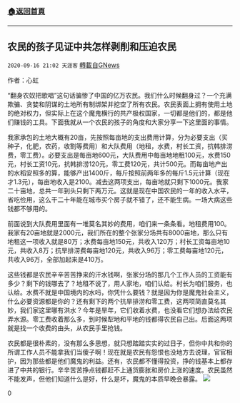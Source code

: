 ###  [:house:返回首頁](https://github.com/ourhimalayas/txt)
---

## 农民的孩子见证中共怎样剥削和压迫农民
`2020-09-16 21:02 天涯客` [轉載自GNews](https://gnews.org/zh-hant/362354/)

作者：心虹

“翻身农奴把歌唱”这句话骗惨了中国的亿万农民。我们什么时候翻身过？一个充满欺骗、贪婪和阴谋的土地所有制绑架并挖空了所有农民。农民表面上拥有使用土地的绝对权力，但实际上在这个魔鬼横行的共产极权国家，一切都是他们的，都是他们赚钱的工具。下面我就从一个农民的孩子的角度和大家分享一下这里面的事情。

我家承包的土地大概有20亩，先按照每亩地的支出费用计算，分为必要支出（买种子，化肥，农药，收割等费用）和大队费用（地租，水费，村长工资，抗韩排涝费，零工费）。必要支出是每亩地600元，大队费用中每亩地地租100元，水费150元，村长工资10元，抗韩排涝120元，零工费120元，共计500元。而每亩地产出的水稻安照多的算，能够产出1400斤，每斤按照前两年多的每斤1.5元计算（现在才1.3元），每亩地收入是2100。减去这两项支出，每亩地就只剩下1000元。我家二十亩地，总共一年到头只剩下两万元。这就是现在中国农民的一年的收入水平，省吃俭用，这么干二十年能在城市买个房子就不错了，还不能生病。一场大病这些钱都不够用的。

前面说到大队费用里面有一堆莫名其妙的费用，咱们来一条条看。地租费用100。我家有20亩地就是2000元，我们所在的整个张家分场共有8000亩地，那么只有地租这一项收入就是80万；水费每亩地150元，共收入120万；村长工资每亩地10元，共收入8万；抗旱排涝费每亩地120元，共收入96万；零工费每亩地120元，共收入96万，全部加起来是410万。

这些钱都是农民辛辛苦苦挣来的汗水钱啊，张家分场的那几个工作人员的工资能有多少？剩下的钱哪去了？地租不说了，用人家地，咱们认给。村长为咱们服务，也认给。水费不就是中国境内的水吗，你凭什么要钱？就是因为你是魔鬼社会主义，什么必要资源都是你的？还有剩下的两个抗旱排涝和零工费，这两项简直莫名其妙，我们家这里哪有洪水？今年是旱年，它们收着水费，也没看它们想办法给农民弄水源。零工费收着那么多，到时候犁地和平地的钱都得农民自己出。后面这两项就是找一个收费的由头，从农民手里抢钱。

农民都是很朴素的，没有那么多思想，就只想踏踏实实的过日子，但你中共和你的所谓工作人员不能拿我们当傻子啊！现在就是农民有怨恨也没地方去说理，官官相护，因为那些都是他们魔鬼的利益。还有，农民都不懂得投资，挣的钱基本上都存进了中共的银行。辛辛苦苦挣点钱都赶不上通货膨胀和房价上涨的速度。农民虽然不能发声，但他们知道什么是好，什么是坏，魔鬼的本质早晚会暴露。
![](https://s3.amazonaws.com/gnews-media-offload/wp-content/uploads/2020/09/16204455/Capture-23.jpg)


0
